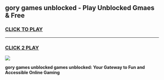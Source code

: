 
## gory games unblocked - Play Unblocked Gmaes & Free
<h3>
<a href="https://premium.freeplayer.one?title=gory_games_unblocked&ref=19F">CLICK TO PLAY</a></h3>
<hr>

<h3>
<a href="https://premium.freeplayer.one?title=gory_games_unblocked&ref=19F">CLICK 2 PLAY</a>
  
</h3>

<a href="https://premium.freeplayer.one?title=gory_games_unblocked&ref=19F/"><img src="https://clearcache.store/games.png"></a>


**gory games unblocked games unblocked: Your Gateway to Fun and Accessible Online Gaming**
